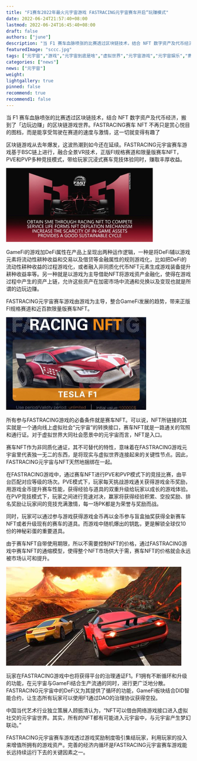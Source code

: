 ```yaml
---
title: "F1赛车2022年最火元宇宙游戏 FASTRACING元宇宙赛车开启“玩赚模式"
date: 2022-06-24T21:57:40+08:00
lastmod: 2022-06-24T16:45:40+08:00
draft: false
authors: ["june"]
description: "当 F1 赛车血脉喷张的比赛透过区块链技术，结合 NFT 数字资产及代币经济，搬到了「边玩边赚」的区块链游戏世界。FASTRACING赛车 NFT 不再只是赏心悦目的图档，而是能享受驾驶在赛道的速度与激情，这一切就变得有趣了。"
featuredImage: "sccc.jpg"
tags: ["元宇宙","游戏","元宇宙到底是啥","虚拟世界","元宇宙游戏","元宇宙娱乐","赛车"]
categories: ["news"]
news: ["元宇宙"]
weight: 
lightgallery: true
pinned: false
recommend: true
recommend1: false
---
```



当 F1 赛车血脉喷张的比赛透过区块链技术，结合 NFT 数字资产及代币经济，搬到了「边玩边赚」的区块链游戏世界。FASTRACING赛车 NFT 不再只是赏心悦目的图档，而是能享受驾驶在赛道的速度与激情，这一切就变得有趣了

区块链游戏从去年爆发，这波热潮到如今还在延续。FASTRACING元宇宙赛车游戏基于BSC链上进行，融合全景VR技术，正版FI规格赛道和限量版赛车NFT，PVE和PVP多种竞技模式，带给玩家沉浸式赛车竞技体验同时，赚取丰厚收益。

![元宇宙赛车开启](sc.png)

 

GameFi的游戏加DeFi属性在产品上呈现出两种运作逻辑，一种是将DeFi辅以游戏元素将流动性耕种收益和交易以及借贷等金融属性的规则游戏化，比如把DeFi的流动性耕种收益的过程游戏化，或者融入非同质化代币NFT元素生成游戏装备提升耕种收益率等。另一种就是以游戏为主导借助NFT将游戏资产金融化，使得在游戏过程中产生的资产上链，允许这些资产在加密市场中流通和兑换以及变现也就是所谓的边玩边赚。

FASTRACING元宇宙赛车游戏由游戏为主导，整合GameFi发展的趋势，带来正版FI规格赛道和近百款限量版赛车NFT。

![元宇宙](scc.png)

 

所有参与FASTRACING游戏的必备条件就是赛车NFT。可以说，NFT所链接的其实就是一个通向线上虚拟社会“元宇宙”的转换接口，赛车NFT就是一路通关的驾照和通行证。对于虚拟世界大同社会愿景中的元宇宙而言，NFT是入口。

赛车NFT作为非同质化通证，其不可替代的特性，意味着在FASTRACING游戏元宇宙里代表独一无二的东西，是将现实与虚拟世界连接起来的关键性节点。因此，FASTRACING元宇宙与NFT天然地捆绑在一起。

在FASTRACING游戏中，通过赛车NFT进行PVE和PVP模式下的竞技比赛，由平台匹配对应等级的场次。PVE模式下，玩家每天挑战游戏通关获得游戏金币奖励，用游戏金币提升赛车性能，获得经验与道具的双重升级给玩家以成长的游戏体验。在PVP竞技模式下，玩家之间进行竞速对决，赢家将获得经验积累、空投奖励、排名奖励让玩家间的竞技充满激情，每一场PK都是为荣誉与奖励而战。

同时，玩家可以通过参与游戏获得游戏金币再以金币参与盲盒抽奖获得全新赛车NFT或者升级现有的赛车的道具。而游戏中随机爆出的钥匙，更是解锁全球仅10份的神秘彩蛋的重要道具。

由于赛车NFT自带使用期限，所以不需要控制NFT的价格，通过FASTRACING游戏中赛车NFT的通缩模型，使得整个NFT市场供大于需，赛车NFT的价格就会永远被市场认可和提升。

![元宇宙赛车](sccc.jpg)



玩家在FASTRACING游戏中也将获得平台的治理通证F1。F1拥有不断循环和升级的功能，在元宇宙与GameFi结合生产流通的同时，进行更广泛地分散。FASTRACING元宇宙中的DeFi又为其提供了循环的功能，GameFi板块结合DID智能合约，让生态所有玩家可以使用F1通过DAO的治理协议获得空投。

中国当代艺术行业独立策展人顾振清认为，“NFT可以借由网络游戏接口进入虚拟社交的元宇宙世界。其实，所有的NFT都有可能进入元宇宙中，与元宇宙产生梦幻联动。”

FASTRACING元宇宙赛车游戏透过游戏奖励制度吸引集结玩家，利用玩家的投入来增值所拥有的游戏资产。完善的经济内循环是FASTRACING元宇宙赛车游戏能长远持续运行下去的关键因素之一。